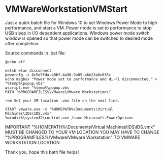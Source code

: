 # VMWareWorkstationVMStart
Just a quick batch file for Windows 10 to set Windows Power Mode to high performance, and start a VM.
Power mode is set to performance to stop USB sleep in I/O dependent applications.
Windows power mode switch window is opened so that power mode can be switched to desired mode after completion.

Source commands in .bat file:

```
@echo off

netsh wlan disconnect
powercfg -s 8c5e7fda-e8bf-4a96-9a85-a6e23a8c635c
echo msgbox "Power mode set to performance and Wi-Fi disconnected." > "%temp%\popup.vbs"
wscript.exe "%temp%\popup.vbs
PATH "%PROGRAMFILES%\VMware\VMware Workstation\"

rem Set your VM location .vmx file on the next line.

START vmware.exe -x "%HOMEPATH%\Documents\Virtual Machines\IDS\IDS.vmx"
%windir%\system32\control.exe /name Microsoft.PowerOptions
```

IMPORTANT
"%HOMEPATH%\Documents\Virtual Machines\IDS\IDS.vmx" MUST BE CHANGED TO YOUR VM LOCATION
YOU MAY HAVE TO CHANGE "%PROGRAMFILES%\VMware\VMware Workstation\" TO VMWARE WORKSTATION LOCATION

Thank you, hope this bath file helps!
